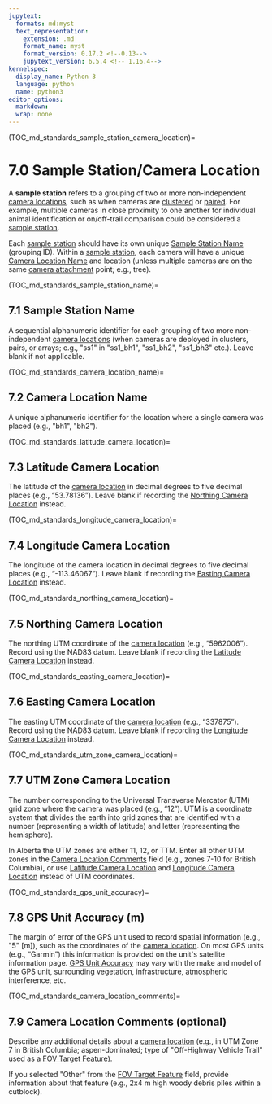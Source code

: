 ```yaml
---
jupytext:
  formats: md:myst
  text_representation:
    extension: .md
    format_name: myst
    format_version: 0.17.2 <!--0.13-->
    jupytext_version: 6.5.4 <!-- 1.16.4-->
kernelspec:
  display_name: Python 3
  language: python
  name: python3
editor_options: 
  markdown: 
  wrap: none
---
```

(TOC_md_standards_sample_station_camera_location)=
# 7.0 Sample Station/Camera Location

A **sample station** refers to a grouping of two or more non-independent [camera locations](#camera_location), such as when cameras are [clustered](#sampledesign_clustered) or [paired](#sampledesign_paired). For example, multiple cameras in close proximity to one another for individual animal identification or on/off-trail comparison could be considered a [sample station](#sample_station).

Each [sample station](#sample_station) should have its own unique [Sample Station Name](#sample_station_name) (grouping ID). Within a [sample station](#sample_station), each camera will have a unique [Camera Location Name](#camera_location_name) and location (unless multiple cameras are on the same [camera attachment](#camera_attachment) point; e.g., tree).

(TOC_md_standards_sample_station_name)=
## 7.1 Sample Station Name

A sequential alphanumeric identifier for each grouping of two more non-independent [camera locations](#camera_location) (when cameras are deployed in clusters, pairs, or arrays; e.g., "ss1" in "ss1_bh1", "ss1_bh2", "ss1_bh3" etc.). Leave blank if not applicable.

(TOC_md_standards_camera_location_name)=
## 7.2 Camera Location Name

A unique alphanumeric identifier for the location where a single camera was placed (e.g., "bh1", "bh2").

(TOC_md_standards_latitude_camera_location)=
## 7.3 Latitude Camera Location

The latitude of the [camera location](#camera_location) in decimal degrees to five decimal places (e.g., “53.78136”). Leave blank if recording the [Northing Camera Location](#northing_camera_location) instead.

(TOC_md_standards_longitude_camera_location)=
## 7.4 Longitude Camera Location

The longitude of the camera location in decimal degrees to five decimal places (e.g., “-113.46067”). Leave blank if recording the [Easting Camera Location](#easting_camera_location) instead.

(TOC_md_standards_northing_camera_location)=
## 7.5 Northing Camera Location

The northing UTM coordinate of the [camera location](#camera_location) (e.g., “5962006”). Record using the NAD83 datum. Leave blank if recording the [Latitude Camera Location](#latitude_camera_location) instead.

(TOC_md_standards_easting_camera_location)=
## 7.6 Easting Camera Location

The easting UTM coordinate of the [camera location](#camera_location) (e.g., “337875”). Record using the NAD83 datum. Leave blank if recording the [Longitude Camera Location](#longitude_camera_location) instead.

(TOC_md_standards_utm_zone_camera_location)=
## 7.7 UTM Zone Camera Location

The number corresponding to the Universal Transverse Mercator (UTM) grid zone where the camera was placed (e.g., “12”). UTM is a coordinate system that divides the earth into grid zones that are identified with a number (representing a width of latitude) and letter (representing the hemisphere).

In Alberta the UTM zones are either 11, 12, or TTM. Enter all other UTM zones in the [Camera Location Comments](#camera_location_comments) field (e.g., zones 7-10 for British Columbia), or use [Latitude Camera Location](#latitude_camera_location) and [Longitude Camera Location](#longitude_camera_location) instead of UTM coordinates.

(TOC_md_standards_gps_unit_accuracy)=
## 7.8 GPS Unit Accuracy (m)

The margin of error of the GPS unit used to record spatial information (e.g., "5" [m]), such as the coordinates of the [camera location](#camera_location). On most GPS units (e.g., “Garmin”) this information is provided on the unit's satellite information page. [GPS Unit Accuracy](#gps_unit_accuracy) may vary with the make and model of the GPS unit, surrounding vegetation, infrastructure, atmospheric interference, etc.

(TOC_md_standards_camera_location_comments)=
## 7.9 Camera Location Comments (optional)

Describe any additional details about a [camera location](#camera_location) (e.g., in UTM Zone 7 in British Columbia; aspen-dominated; type of "Off-Highway Vehicle Trail" used as a [FOV Target Feature](#fov_target)).

If you selected "Other" from the [FOV Target Feature](#fov_target) field, provide information about that feature (e.g., 2x4 m high woody debris piles within a cutblock).
